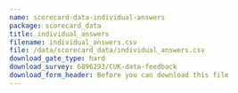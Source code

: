 ```yaml
---
name: scorecard-data-individual-answers
package: scorecard_data
title: individual_answers
filename: individual_answers.csv
file: /data/scorecard_data/individual_answers.csv
download_gate_type: hard
download_survey: 6896293/CUK-data-feedback
download_form_header: Before you can download this file
---
```

